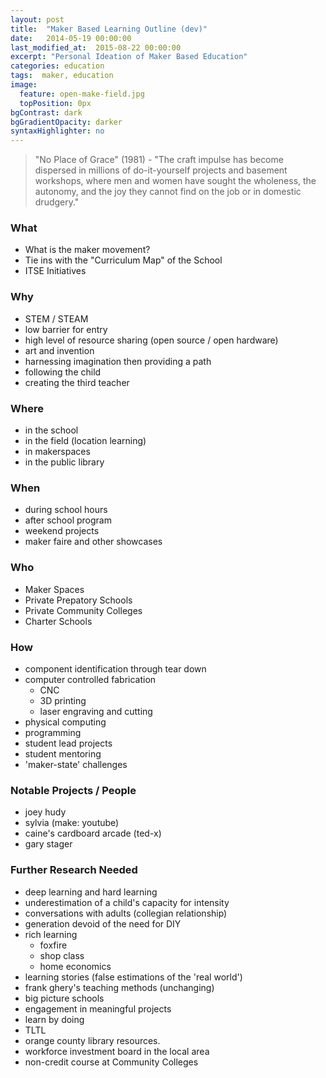```yaml
---
layout: post
title:  "Maker Based Learning Outline (dev)"
date:   2014-05-19 00:00:00
last_modified_at:  2015-08-22 00:00:00
excerpt: "Personal Ideation of Maker Based Education"
categories: education
tags:  maker, education
image:
  feature: open-make-field.jpg
  topPosition: 0px
bgContrast: dark
bgGradientOpacity: darker
syntaxHighlighter: no
---
```

> "No Place of Grace" (1981) - "The craft impulse has become dispersed in millions of do-it-yourself projects and basement workshops, where men and women have sought the wholeness, the autonomy, and the joy they cannot find on the job or in domestic drudgery."

### What
- What is the maker movement?
- Tie ins with the "Curriculum Map" of the School
- ITSE Initiatives

### Why
- STEM / STEAM
- low barrier for entry
- high level of resource sharing (open source / open hardware)
- art and invention
- harnessing imagination then providing a path
- following the child
- creating the third teacher

### Where
- in the school
- in the field (location learning)
- in makerspaces
- in the public library

### When
- during school hours
- after school program
- weekend projects
- maker faire and other showcases

### Who
- Maker Spaces
- Private Prepatory Schools
- Private Community Colleges
- Charter Schools

### How
- component identification through tear down
- computer controlled fabrication
	+ CNC
	+ 3D printing
	+ laser engraving and cutting
- physical computing
- programming
- student lead projects
- student mentoring
- 'maker-state' challenges

### Notable Projects / People
- joey hudy
- sylvia (make: youtube)
- caine's cardboard arcade (ted-x)
- gary stager

### Further Research Needed
- deep learning and hard learning
- underestimation of a child's capacity for intensity
- conversations with adults (collegian relationship)
- generation devoid of the need for DIY
- rich learning
	+ foxfire
	+ shop class
	+ home economics
- learning stories (false estimations of the 'real world')
- frank ghery's teaching methods (unchanging)
- big picture schools
- engagement in meaningful projects
- learn by doing
- TLTL
- orange county library resources.
- workforce investment board in the local area
- non-credit course at Community Colleges
